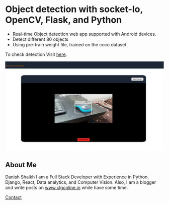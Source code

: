 # Object detection with socket-Io, OpenCV, Flask, and Python 

- Real-time Object detection web app supported with Android devices.
- Detect different 80 objects
- Using pre-train weight file, trained on the coco dataset


To check detection Visit [here](https://danish-detection-app.herokuapp.com/).

[![Watch the video](https://raw.githubusercontent.com/ShaikhMohammaddanish/Real-Time-Object-Detection-with-flask_socketio/master/static/thumbel.png)](https://raw.githubusercontent.com/ShaikhMohammaddanish/Real-Time-Object-Detection-with-flask_socketio/master/static/project_demo.mp4)


## About Me
Danish Shaikh
I am a Full Stack Developer with Experience in Python, Django, React, Data analytics, and Computer Vision. Also, I am a blogger and write posts on www.clgonline.in while have some time.


[Contact](https://www.danish-shaikh.tech/)